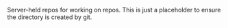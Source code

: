 Server-held repos for working on repos.
This is just a placeholder to ensure the directory is created by git.
